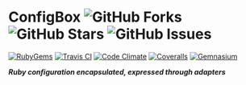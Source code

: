 # ConfigBox ![GitHub Forks][GitHub Forks Shield] ![GitHub Stars][GitHub Stars Shield] ![GitHub Issues][GitHub Issues Shield]
[![RubyGems][RubyGems Shield]][RubyGems]
[![Travis CI][Travis CI Shield]][Travis CI]
[![Code Climate][Code Climate Shield]][Code Climate]
[![Coveralls][Coveralls Shield]][Coveralls]
[![Gemnasium][Gemnasium Shield]][Gemnasium]

***Ruby configuration encapsulated, expressed through adapters***

[Code Climate]: https://codeclimate.com/github/philostler/configbox
[Code Climate Shield]: https://img.shields.io/codeclimate/github/philostler/configbox.svg?style=flat-square

[Coveralls]: https://coveralls.io/r/philostler/configbox
[Coveralls Shield]: https://img.shields.io/coveralls/philostler/configbox/develop.svg?style=flat-square

[Gemnasium]: https://gemnasium.com/philostler/configbox
[Gemnasium Shield]: https://img.shields.io/gemnasium/philostler/configbox.svg?style=flat-square

[GitHub Forks Shield]: https://img.shields.io/github/forks/philostler/configbox.svg?style=flat-square
[GitHub Stars Shield]: https://img.shields.io/github/stars/philostler/configbox.svg?style=flat-square
[GitHub Issues Shield]: https://img.shields.io/github/issues/philostler/configbox.svg?style=flat-square

[RubyGems]: https://rubygems.org/gems/configbox
[RubyGems Shield]: https://img.shields.io/gem/dv/configbox/1.0.0.alpha.svg?style=flat-square

[Travis CI]: https://travis-ci.org/philostler/configbox
[Travis CI Shield]: https://img.shields.io/travis/philostler/configbox/develop.svg?style=flat-square
